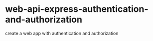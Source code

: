 # web-api-express-authentication-and-authorization
create a web app with authentication and authorization
